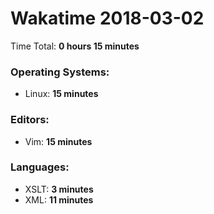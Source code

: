 # Wakatime 2018-03-02

Time Total: **0 hours 15 minutes**

### Operating Systems:
- Linux: **15 minutes** 

### Editors:
- Vim: **15 minutes** 

### Languages:
- XSLT: **3 minutes** 
- XML: **11 minutes** 

